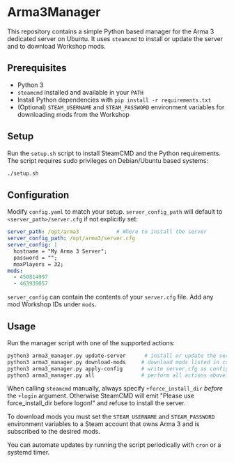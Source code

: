 # Arma3Manager

This repository contains a simple Python based manager for the Arma 3 dedicated server on Ubuntu. It uses `steamcmd` to install or update the server and to download Workshop mods.

## Prerequisites

- Python 3
- `steamcmd` installed and available in your `PATH`
- Install Python dependencies with `pip install -r requirements.txt`
- (Optional) `STEAM_USERNAME` and `STEAM_PASSWORD` environment variables for downloading mods from the Workshop

## Setup

Run the `setup.sh` script to install SteamCMD and the Python requirements. The script requires sudo privileges on Debian/Ubuntu based systems:

```bash
./setup.sh
```

## Configuration

Modify `config.yaml` to match your setup. `server_config_path` will default to
`<server_path>/server.cfg` if not explicitly set:

```yaml
server_path: /opt/arma3            # Where to install the server
server_config_path: /opt/arma3/server.cfg
server_config: |
  hostname = "My Arma 3 Server";
  password = "";
  maxPlayers = 32;
mods:
  - 450814997
  - 463939057
```

`server_config` can contain the contents of your `server.cfg` file. Add any mod Workshop IDs under `mods`.

## Usage

Run the manager script with one of the supported actions:

```bash
python3 arma3_manager.py update-server      # install or update the server
python3 arma3_manager.py download-mods     # download mods listed in config.yaml
python3 arma3_manager.py apply-config      # write server.cfg as configured
python3 arma3_manager.py all               # perform all actions above
```

When calling `steamcmd` manually, always specify `+force_install_dir` *before*
the `+login` argument. Otherwise SteamCMD will emit "Please use force_install_dir
before logon!" and refuse to install the server.

To download mods you must set the `STEAM_USERNAME` and `STEAM_PASSWORD` environment variables to a Steam account that owns Arma 3 and is subscribed to the desired mods.

You can automate updates by running the script periodically with `cron` or a systemd timer.
